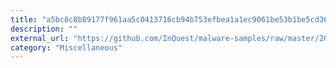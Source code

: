 ```yaml
---
title: "a5bc8c8b89177f961aa5c0413716cb94b753efbea1a1ec9061be53b1be5cd36a.msi"
description: ""
external_url: "https://github.com/InQuest/malware-samples/raw/master/2019-01-15-Mal-Excel-Doc-Macrosheet/stage-2-msi/a5bc8c8b89177f961aa5c0413716cb94b753efbea1a1ec9061be53b1be5cd36a"
category: "Miscellaneous"
---
```

